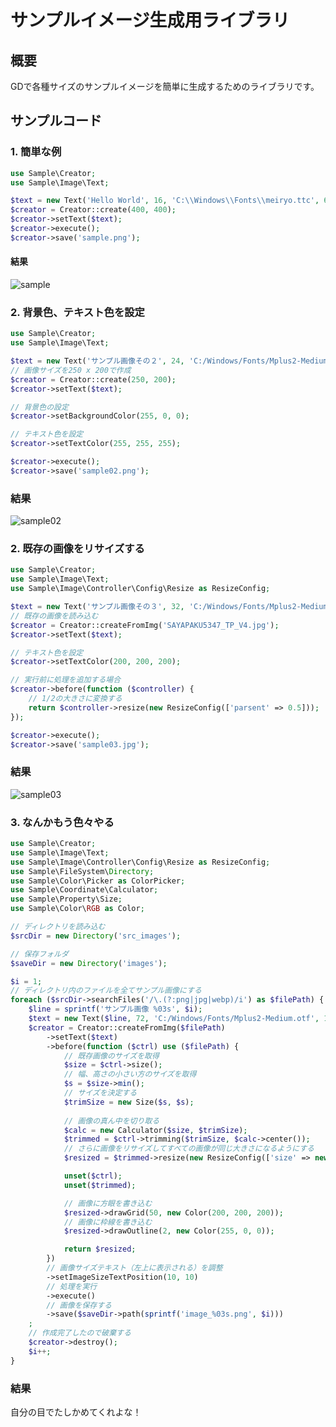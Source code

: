 # サンプルイメージ生成用ライブラリ

## 概要
GDで各種サイズのサンプルイメージを簡単に生成するためのライブラリです。

## サンプルコード

### 1. 簡単な例
```php
use Sample\Creator;
use Sample\Image\Text;

$text = new Text('Hello World', 16, 'C:\\Windows\\Fonts\\meiryo.ttc', 6);
$creator = Creator::create(400, 400);
$creator->setText($text);
$creator->execute();
$creator->save('sample.png');
```

#### 結果

![sample](https://user-images.githubusercontent.com/625393/132983364-77962722-7d01-47a3-a105-fb83b401bb19.png)

### 2. 背景色、テキスト色を設定
```php
use Sample\Creator;
use Sample\Image\Text;

$text = new Text('サンプル画像その２', 24, 'C:/Windows/Fonts/Mplus2-Medium.otf', 6);
// 画像サイズを250 x 200で作成
$creator = Creator::create(250, 200);
$creator->setText($text);

// 背景色の設定
$creator->setBackgroundColor(255, 0, 0);

// テキスト色を設定
$creator->setTextColor(255, 255, 255);

$creator->execute();
$creator->save('sample02.png');
```

### 結果

![sample02](https://user-images.githubusercontent.com/625393/132983799-a452eca8-43be-4a15-85ae-2fd5b92edb77.png)


### 2. 既存の画像をリサイズする
```php
use Sample\Creator;
use Sample\Image\Text;
use Sample\Image\Controller\Config\Resize as ResizeConfig;

$text = new Text('サンプル画像その３', 32, 'C:/Windows/Fonts/Mplus2-Medium.otf', 6);
// 既存の画像を読み込む
$creator = Creator::createFromImg('SAYAPAKU5347_TP_V4.jpg');
$creator->setText($text);

// テキスト色を設定
$creator->setTextColor(200, 200, 200);

// 実行前に処理を追加する場合
$creator->before(function ($controller) {
    // 1/2の大きさに変換する
    return $controller->resize(new ResizeConfig(['parsent' => 0.5]));
});

$creator->execute();
$creator->save('sample03.jpg');
```
### 結果

![sample03](https://user-images.githubusercontent.com/625393/132984657-43e7faaa-3458-4098-b066-c35d7d4c4311.jpg)

### 3. なんかもう色々やる

```php
use Sample\Creator;
use Sample\Image\Text;
use Sample\Image\Controller\Config\Resize as ResizeConfig;
use Sample\FileSystem\Directory;
use Sample\Color\Picker as ColorPicker;
use Sample\Coordinate\Calculator;
use Sample\Property\Size;
use Sample\Color\RGB as Color;

// ディレクトリを読み込む
$srcDir = new Directory('src_images');

// 保存フォルダ
$saveDir = new Directory('images');

$i = 1;
// ディレクトリ内のファイルを全てサンプル画像にする
foreach ($srcDir->searchFiles('/\.(?:png|jpg|webp)/i') as $filePath) {
    $line = sprintf('サンプル画像 %03s', $i);
    $text = new Text($line, 72, 'C:/Windows/Fonts/Mplus2-Medium.otf', 10);
    $creator = Creator::createFromImg($filePath)
        ->setText($text)
        ->before(function ($ctrl) use ($filePath) {
            // 既存画像のサイズを取得
            $size = $ctrl->size();
            // 幅、高さの小さい方のサイズを取得
            $s = $size->min();
            // サイズを決定する
            $trimSize = new Size($s, $s);
            
            // 画像の真ん中を切り取る
            $calc = new Calculator($size, $trimSize);
            $trimmed = $ctrl->trimming($trimSize, $calc->center());
            // さらに画像をリサイズしてすべての画像が同じ大きさになるようにする
            $resized = $trimmed->resize(new ResizeConfig(['size' => new Size(200, 200)]));

            unset($ctrl);
            unset($trimmed);

            // 画像に方眼を書き込む
            $resized->drawGrid(50, new Color(200, 200, 200));
            // 画像に枠線を書き込む
            $resized->drawOutline(2, new Color(255, 0, 0));

            return $resized;
        })
        // 画像サイズテキスト（左上に表示される）を調整
        ->setImageSizeTextPosition(10, 10)
        // 処理を実行
        ->execute()
        // 画像を保存する
        ->save($saveDir->path(sprintf('image_%03s.png', $i)))
    ;
    // 作成完了したので破棄する
    $creator->destroy();
    $i++;
}
```

### 結果

自分の目でたしかめてくれよな！